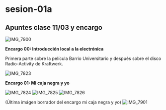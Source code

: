 # sesion-01a

## Apuntes clase 11/03 y encargo

![IMG_7900](https://github.com/user-attachments/assets/7faebbee-3b38-4a73-aa88-2184f719cf15)

**Encargo 00: Introducción local a la electrónica**

Primera parte sobre la película Barrio Universitario y después sobre el disco Radio-Activity de Kraftwerk.

![IMG_7823](https://github.com/user-attachments/assets/05ca4bf5-a91d-48af-ade9-e1ffc165d099)

**Encargo 01: Mi caja negra y yo**

![IMG_7824](https://github.com/user-attachments/assets/d87fbc94-4049-4054-8ef0-565324780e3c)
![IMG_7825](https://github.com/user-attachments/assets/a31274dd-00f6-4bcb-ae8a-b02d1ccaa538)
![IMG_7826](https://github.com/user-attachments/assets/8ab2cfae-8306-441a-8d7d-adfcceabb8c4)

(Última imágen borrador del encargo mi caja negra y yo)
![IMG_7901](https://github.com/user-attachments/assets/29f8cd93-ebcb-442f-9717-9565c711216a)
